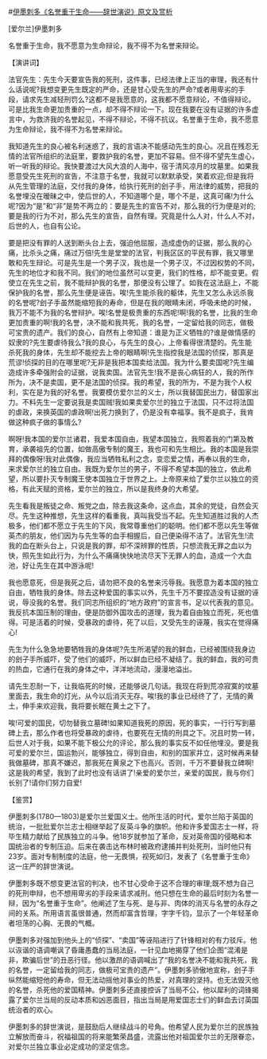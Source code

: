 #[伊墨刺多《名誉重于生命——辞世演说》原文及赏析](https://www.vrrw.net/wx/14759.html)

[爱尔兰]伊墨刺多

名誉重于生命，我不愿意为生命辩论，我不得不为名誉来辩论。

【演讲词】

法官先生：先生今天要宣告我的死刑，这件事，已经法律上正当的审理，我还有什么话说呢?我想变更先生既定的严命，还是甘心受先生的严命?或者用卑劣的手段，请求先生减轻刑罚么?这都不是我愿意的，这我都不愿意辩论，不值得辩论。可是比我生命更加贵重的一点，却不得不辩论一下。现在我要在没有证据的许多虚言中，为救济我的名誉起见，不得不辩论，不得不抗议。名誉重于生命，我不愿意为生命辩论，我不得不为名誉来辩论。

我知道先生的良心被名利迷惑了，我的言语决不能感动先生的良心。况且在残忍无情的法官所组织的法庭里，要救护我的名誉，更加不容易。但不得不望先生虚心，听一听我的辩论。我快要渡过大风大浪的人海中，宿于清风凉月的坟墓里。如果我愿意受先生死刑的宣告，不注意于名誉，我就可以默默承受，笑着欢迎;但是我将从先生管理的法庭，交付我的身体，给执行死刑的刽子手，用法律的威势，把我的名誉埋没在暧昧之中，使后世的人，不知道哪个是，哪个不是，这真可痛!为什么呢?因为“是”和“非”是势不两立的：要是先生的宣告不对，那么我的行为便是对的;要是我的行为不对，那么先生的宣告，自然有理。究竟是什么人对，什么人不对，后世的人，也自有公论。

要是把没有罪的人送到断头台上去，强迫他屈服，造成虚伪的证据，那么我的心痛，比杀头之痛，痛过万倍!先生是堂堂的法官，判我区区的平民有罪，我又哪里敢和先生辩论。可是先生是一个男子汉，我也是一个男子汉，不过因权势的不同，先生的地位才和我不同。我们的地位虽然可以变更，我们的性格，却不能变更。假使立在先生之前，我不能辩护我的名誉，那便没有公理了。如我在这法庭上，不能保护我的名誉，那么先生便是诬告。唉!先生能杀我的躯体，先生又怎么永远杀我的名誉呢?刽子手虽然能缩短我的寿命，但是在我的眼睛未闭，呼吸未绝的时候，我万不能不为我的名誉辩护。唉!名誉是极贵重的东西呢!啊!我的名誉，比我的生命更加贵重的啊!我的名誉，决不能和我共死，我的名誉，一定留给我的同志，做极可宝贵的遗产。我们的良心，自然有上帝知道：谁是为正义牺牲的?谁是做情感的奴隶的?先生要虐待我么?我的良心，与先生的良心，上帝看得很清楚的。先生能杀死我的身体，先生却不能挖去上帝的眼睛啊!先生指控我是法国的侦探，那真是荒谬!侦探的目的在哪里呢?无非是我把本国卖给法国。我为什么要卖国呢?先生编造成许多牵强附会的证据，说我卖国。法官先生!我不是丧心病狂的人，我的所作所为，决不是卖国，更不是法国的侦探。我的希望，我的所为，不是为我个人权利，实在是为我的好名誉。我要模仿爱尔兰的义士，所以我替国民出力，替国家出力。不料先生一定要说我是卖国贼!我如果卖爱尔兰的独立于法国，只不过将法国的虐政，来换英国的虐政啊!出死力换到了，仍是没有幸福享。我不是疯子，我肯做这种疯子做的事情么?



啊呀!我本国的爱尔兰诸君，我爱本国自由，我望本国独立，我照着我的门第及教育，承袭祖先的位置，如做高傲专制的魔王，我也可和先生相比。我的本国是我崇拜的偶像呀!我对此偶像，我应当牺牲私利之念，变恋爱之情，再奉以我的生命，来求爱尔兰的独立自由。我既为爱尔兰的男子，不得不希望本国的独立，依此希望，所以要扑灭专制魔王使本国独立于世界之上。上帝原来给了爱尔兰以独立的资格，有此天赋的资格，爱尔兰的独立，所以是我终身的大希望。

先生看我是叛徒之命、叛党之血，除去我这条命，这点血，其余的党徒，自然会灭尽。先生这种推想，先生这样的看重我，真叫我受当不起。先生知道胜过我的人杰极多，他们都不愿立于先生的下风，我常尊重他们的聪明。他们都不愿以先生等做英杰的朋友，他们因为与先生等的血手相握后，自己便染得不洁了。法官先生!流我的血在断头台上，只说是我的罪，却不深辨罪的性质，只想流我无罪之血以为快，照先生如此行为，为什么不痛痛快快地流尽天下无罪人的血，造成一个大血池，好让先生在其中游泳呢!

我也愿意死，但是我死之后，请勿把不良的名誉来污辱我。我愿意为着本国的独立自由，牺牲我的身体。除去这种爱国的事实以外，先生千万不要捏造没有证据的诬说，辱没我的名誉。我们同志所组织的“地方政府”的宣言书，足以代表我的意见。我反抗本国压制的理由，便是防御外国攻击的道理，我为着自由独立而死，死也值得。可是活着的时候，受暴政的虐待，死了以后，又受先生的诬蔑，我实在觉得痛心!

先生为什么急急地要牺牲我的身体呢?先生所渴望的我的鲜血，已经被围绕我身边的刽子手所威吓，受了他们的威吓，所以鲜血已经不凝结了。我的鲜血，我的可贵的热血，它通行在我的身体之中，洋洋地流动，漫漫地溢出。

请先生忍耐一下，让我临死的时候，还能够说几句话。我现在将到荒凉寂寞的坟墓里面去，我生命的灯光，从今以后消灭无存。唉!我的事业已经终了了，无情的黄土，伸手来欢迎我，我将要长眠在黄土之下了。

唉!可爱的国民，切勿替我立墓碑!如果知道我死的原因，死的事实，一行行写到墓碑上去，那么作者也将受暴政的虐待，也要死在无情的刑具之下。况且时势一转，后世人对于我，如果不能下极公允的评论，那么我的事实反不如任他埋没。要是我可爱的爱尔兰，国运勃兴，能够独立，得到自由，和别的国家并立，这时候再来替我做墓碑，那真不嫌迟，那我死在黄泉之下也高兴。否则，千万不要替我立碑啊!这是我的希望，我到了此时也没有话讲了!亲爱的爱尔兰，亲爱的国民，我与你们长别了!请你们努力自爱!

【鉴赏】

伊墨刺多(1780—1803)是爱尔兰爱国义士。他所生活的时代，爱尔兰陷于英国的统治，一批批爱尔兰志士相继举起了反英斗争的旗帜。他和许多爱国志士一样，将毕生精力献给了民族独立的斗争。他18岁就参加了革命，反对英帝国的侵略和本国统治者的专制压迫。后来在袭击达布林时被政府逮捕并判处死刑，当时他只有23岁。面对专制制度的法庭，他一无畏惧，视死如归，发表了《名誉重于生命》这一庄严的辞世演说。

伊墨刺多既不想变更法官的判决，也不甘心受命于这不合理的审理;既不想为自己的死刑申辩，也不想用卑劣的手段来请求减刑。他只想在生命的最后时刻为名誉一辩，因为“名誉重于生命”。他阐述了生与死、是与非、肉体的消灭与名誉的永存之间的关系。所用语言虽很普通，然而却富含哲理，字字千钧，显示了一个年轻革命者坦荡的心胸、无畏的气概。

伊墨刺多对强加到他头上的“侦探”、“卖国”等诬陷进行了针锋相对的有力驳斥。他以诙谐的语调嘲讽了昏庸愚蠢的当局法庭，一针见血地揭穿了他们企图“混淆是非，欺骗后世”的丑恶行径。他以激昂的语调喊出了“我的名誉决不能和我共死，我的名誉，一定留给我的同志，做极可宝贵的遗产”。伊墨刺多骄傲地宣称，刽子手纵然能缩短他的寿命，但无法动摇他对事业的热爱，对真理的坚持。也无法毁灭他的名誉，杀死他的爱国精神。伊墨刺多还直接控诉了当局不公，他以犀利的词锋揭露了爱尔兰当局的反动本质和凶恶面目，指出当局是用爱国志士们的鲜血去讨英国统治者的欢心。

伊墨刺多的辞世演说，是鼓励后人继续战斗的号角。他希望人民为爱尔兰的民族独立解放而奋斗，祝福祖国的将来能繁荣昌盛，流露出他对祖国爱尔兰的无限眷恋，对爱尔兰独立事业必定成功的坚定信念。

